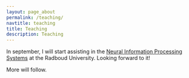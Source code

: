 ```yaml
---
layout: page_about
permalink: /teaching/
navtitle: teaching
title: Teaching
description: Teaching
---
```


In september, I will start assisting in the <a href="https://www.ru.nl/courseguides/socsci/courses-osiris/ai/sow-mki49-neural-information-processing-systems/">Neural Information Processing Systems</a> at the Radboud University. Looking forward to it! 

More will follow. 
